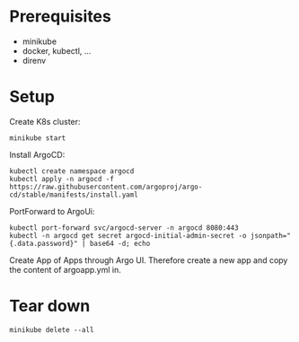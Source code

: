 
# Prerequisites

- minikube
- docker, kubectl, ...
- direnv

# Setup

Create K8s cluster:
```
minikube start
```

Install ArgoCD:
```
kubectl create namespace argocd
kubectl apply -n argocd -f https://raw.githubusercontent.com/argoproj/argo-cd/stable/manifests/install.yaml
```

PortForward to ArgoUi:

```
kubectl port-forward svc/argocd-server -n argocd 8080:443
kubectl -n argocd get secret argocd-initial-admin-secret -o jsonpath="{.data.password}" | base64 -d; echo
```

Create App of Apps through Argo UI. Therefore create a new app and copy the content of argoapp.yml in.


# Tear down

```
minikube delete --all
```